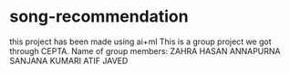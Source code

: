 # song-recommendation
this project has been made using ai+ml
This is a group project we got through CEPTA.
Name of group members:
ZAHRA HASAN
ANNAPURNA
SANJANA KUMARI
ATIF JAVED


